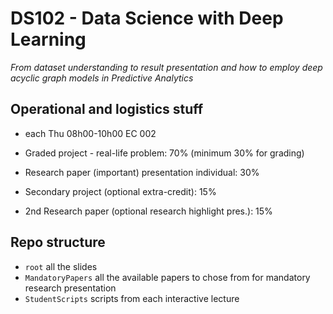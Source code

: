 # DS102 - Data Science with Deep Learning


_From dataset understanding to result presentation and how to employ deep acyclic graph models in Predictive Analytics_


## Operational and logistics stuff

- each Thu 08h00-10h00 EC 002


- Graded project - real-life problem: 70% (minimum 30% for grading)
- Research paper (important) presentation individual: 30%
- Secondary project (optional extra-credit): 15%
- 2nd Research paper (optional research highlight pres.): 15%


## Repo structure

- `root`  all the slides
- `MandatoryPapers` all the available papers to chose from for mandatory research presentation
- `StudentScripts` scripts from each interactive lecture

